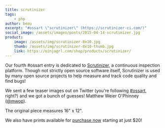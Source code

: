 ```yaml
---
title: scrutinizer
tags:
    - php
author: beau
excerpt: "#ossart \"scrutinizer\" (https://scrutinizer-ci.com/)"
social_image: /assets/images/posts/2015-04-14-scrutinizer.jpg
product:
    image: /assets/img/scrutinizer-8x10.jpg
    thumb: /assets/img/scrutinizer-8x10-thumb.jpg
    link: https://ninjagrl.com/shop/products/scrutinizer/
---
```


Our fourth #ossart entry is dedicated to [Scrutinizer](https://scrutinizer-ci.com), a continuous inspection platform. Though not strictly open source software itself, Scrutinizer is used by many open source projects to help measure and track code quality and find bugs!

We sent a few teaser images out on Twitter (you're following <a href="https://twitter.com/search?q=%23ossart">#ossart</a>, right?) and we got a bunch of guesses! Matthew Weier O'Phinney ([@mwop](https://twitter.com/mwop/status/585844399407435776)).

The original piece measures 16" x 12".

We also have prints available for <a href="{{ page.product.link }}">purchase now</a> starting at just $20!
